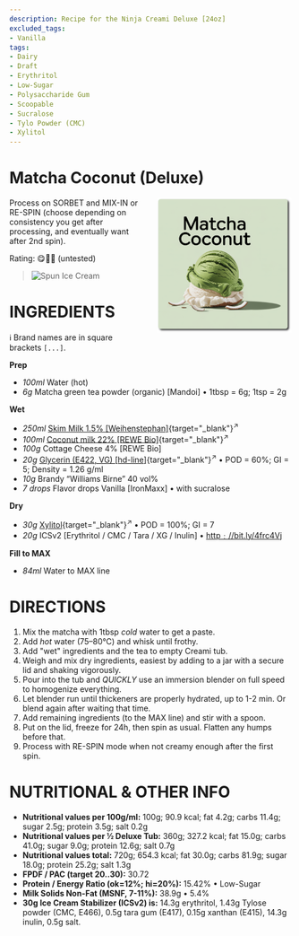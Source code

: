 ```yaml
---
description: Recipe for the Ninja Creami Deluxe [24oz]
excluded_tags:
- Vanilla
tags:
- Dairy
- Draft
- Erythritol
- Low-Sugar
- Polysaccharide Gum
- Scoopable
- Sucralose
- Tylo Powder (CMC)
- Xylitol
---
```

# Matcha Coconut (Deluxe)
<img style="float: right; margin-left: 1.5em;" width=240 alt="Logo" src="logo-matcha-coconut.png" />

Process on SORBET and MIX-IN or RE-SPIN (choose depending on consistency you get after processing, and eventually want after 2nd spin).

Rating: 😋🥥🍵 (untested)

> <img width=360 alt="Spun Ice Cream" src="" class="zoomable" />

# INGREDIENTS

ℹ️ Brand names are in square brackets `[...]`.

**Prep**

  - _100ml_ Water (hot)
  - _6g_ Matcha green tea powder (organic) [Mandoi] • 1tbsp = 6g; 1tsp = 2g

**Wet**

  - _250ml_ [Skim Milk 1.5% \[Weihenstephan\]](/ice-creamery/info/ingredients/#skim-milk){target="_blank"}<sup>↗</sup>
  - _100ml_ [Coconut milk 22% \[REWE Bio\]](/ice-creamery/info/ingredients/#coconut-milk){target="_blank"}<sup>↗</sup>
  - _100g_ Cottage Cheese 4% [REWE Bio]
  - _20g_ [Glycerin (E422, VG) \[hd-line\]](/ice-creamery/info/ingredients/#vegetable-glycerin-glycerol-vg-e422){target="_blank"}<sup>↗</sup> • POD = 60%; GI = 5; Density = 1.26 g/ml
  - _10g_ Brandy “Williams Birne” 40 vol%
  - _7 drops_ Flavor drops Vanilla [IronMaxx] • with sucralose

**Dry**

  - _30g_ [Xylitol](/ice-creamery/info/ingredients/#xylitol-e967){target="_blank"}<sup>↗</sup> • POD = 100%; GI = 7
  - _20g_ ICSv2 [Erythritol / CMC / Tara / XG / Inulin] • [http﹕//bit.ly/4frc4Vj](https://jhermann.github.io/ice-creamery/I/Ice%20Cream%20Stabilizer%20(ICS)/)

**Fill to MAX**

  - _84ml_ Water to MAX line

# DIRECTIONS

 1. Mix the matcha with 1tbsp *cold* water to get a paste.
 1. Add *hot* water (75–80°C) and whisk until frothy.
 1. Add "wet" ingredients and the tea to empty Creami tub.
 1. Weigh and mix dry ingredients, easiest by adding to a jar with a secure lid and shaking vigorously.
 1. Pour into the tub and *QUICKLY* use an immersion blender on full speed to homogenize everything.
 1. Let blender run until thickeners are properly hydrated, up to 1-2 min. Or blend again after waiting that time.
 1. Add remaining ingredients (to the MAX line) and stir with a spoon.
 1. Put on the lid, freeze for 24h, then spin as usual. Flatten any humps before that.
 1. Process with RE-SPIN mode when not creamy enough after the first spin.

# NUTRITIONAL & OTHER INFO
- **Nutritional values per 100g/ml:** 100g; 90.9 kcal; fat 4.2g; carbs 11.4g; sugar 2.5g; protein 3.5g; salt 0.2g
- **Nutritional values per ½ Deluxe Tub:** 360g; 327.2 kcal; fat 15.0g; carbs 41.0g; sugar 9.0g; protein 12.6g; salt 0.7g
- **Nutritional values total:** 720g; 654.3 kcal; fat 30.0g; carbs 81.9g; sugar 18.0g; protein 25.2g; salt 1.3g
- **FPDF / PAC (target 20..30):** 30.72
- **Protein / Energy Ratio (ok=12%; hi=20%):** 15.42% • Low-Sugar
- **Milk Solids Non-Fat (MSNF, 7-11%):** 38.9g • 5.4%
- **30g Ice Cream Stabilizer (ICSv2) is:** 14.3g erythritol, 1.43g Tylose powder (CMC, E466), 
0.5g tara gum (E417), 0.15g xanthan (E415),
14.3g inulin, 0.5g salt.
